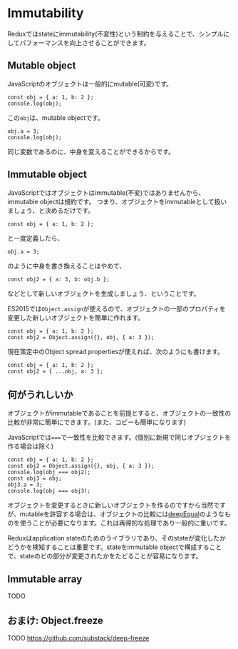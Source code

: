 # Immutability

Reduxではstateにimmutability(不変性)という制約を与えることで、シンプルにしてパフォーマンスを向上させることができます。

## Mutable object

JavaScriptのオブジェクトは一般的にmutable(可変)です。

```
const obj = { a: 1, b: 2 };
console.log(obj);
```

この`obj`は、mutable objectです。

```
obj.a = 3;
console.log(obj);
```

同じ変数であるのに、中身を変えることができるからです。

## Immutable object

JavaScriptではオブジェクトはimmutable(不変)ではありませんから、immutable objectは規約です。
つまり、オブジェクトをimmutableとして扱いましょう、と決めるだけです。

```
const obj = { a: 1, b: 2 };
```

と一度定義したら、

```
obj.a = 3;
```

のように中身を書き換えることはやめて、

```
const obj2 = { a: 3, b: obj.b };
```

などとして新しいオブジェクトを生成しましょう、ということです。

ES2015では`Object.assign`が使えるので、オブジェクトの一部のプロパティを変更した新しいオブジェクトを簡単に作れます。

```
const obj = { a: 1, b: 2 };
const obj2 = Object.assign({}, obj, { a: 3 });
```

現在策定中のObject spread propertiesが使えれば、次のようにも書けます。

```
const obj = { a: 1, b: 2 };
const obj2 = { ...obj, a: 3 };
```

## 何がうれしいか

オブジェクトがimmutableであることを前提とすると、オブジェクトの一致性の比較が非常に簡単にできます。(また、コピーも簡単になります)

JavaScriptでは`===`で一致性を比較できます。(個別に新規で同じオブジェクトを作る場合は除く)

```
const obj = { a: 1, b: 2 };
const obj2 = Object.assign({}, obj, { a: 3 });
console.log(obj === obj2);
const obj3 = obj;
obj3.a = 3;
console.log(obj === obj3);
```

オブジェクトを変更するときに新しいオブジェクトを作るのですから当然ですが、mutableを許容する場合は、オブジェクトの比較には[deepEqual](https://github.com/substack/node-deep-equal)のようなものを使うことが必要になります。これは再帰的な処理であり一般的に重いです。

Reduxはapplication stateのためのライブラリであり、そのstateが変化したかどうかを検知することは重要です。stateをimmutable objectで構成することで、stateのどの部分が変更されたかをたどることが容易になります。

## Immutable array

TODO

## おまけ: Object.freeze

TODO
https://github.com/substack/deep-freeze
